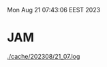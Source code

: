 Mon Aug 21 07:43:06 EEST 2023
# JAM
<a href='./cache/202308/21_07.log'>./cache/202308/21_07.log</a>
